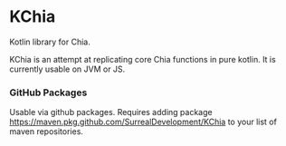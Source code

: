 # KChia
Kotlin library for Chia.

KChia is an attempt at replicating core Chia functions in pure kotlin. It is currently usable on JVM or JS.

### GitHub Packages

Usable via github packages.
Requires adding package https://maven.pkg.github.com/SurrealDevelopment/KChia to your list of maven repositories.